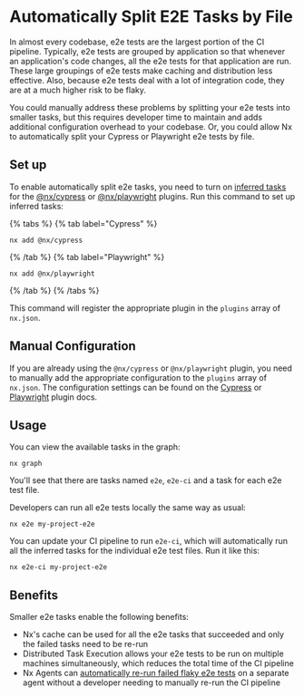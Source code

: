 # Automatically Split E2E Tasks by File

In almost every codebase, e2e tests are the largest portion of the CI pipeline. Typically, e2e tests are grouped by application so that whenever an application's code changes, all the e2e tests for that application are run. These large groupings of e2e tests make caching and distribution less effective. Also, because e2e tests deal with a lot of integration code, they are at a much higher risk to be flaky.

You could manually address these problems by splitting your e2e tests into smaller tasks, but this requires developer time to maintain and adds additional configuration overhead to your codebase. Or, you could allow Nx to automatically split your Cypress or Playwright e2e tests by file.

## Set up

To enable automatically split e2e tasks, you need to turn on [inferred tasks](/concepts/inferred-tasks) for the [@nx/cypress](/nx-api/cypress) or [@nx/playwright](/nx-api/playwright) plugins. Run this command to set up inferred tasks:

{% tabs %}
{% tab label="Cypress" %}

```shell
nx add @nx/cypress
```

{% /tab %}
{% tab label="Playwright" %}

```shell
nx add @nx/playwright
```

{% /tab %}
{% /tabs %}

This command will register the appropriate plugin in the `plugins` array of `nx.json`.

## Manual Configuration

If you are already using the `@nx/cypress` or `@nx/playwright` plugin, you need to manually add the appropriate configuration to the `plugins` array of `nx.json`. The configuration settings can be found on the [Cypress](/nx-api/cypress#nxcypress-configuration) or [Playwright](/nx-api/playwright#nxplaywright-configuration) plugin docs.

## Usage

You can view the available tasks in the graph:

```shell
nx graph
```

You'll see that there are tasks named `e2e`, `e2e-ci` and a task for each e2e test file.

Developers can run all e2e tests locally the same way as usual:

```shell
nx e2e my-project-e2e
```

You can update your CI pipeline to run `e2e-ci`, which will automatically run all the inferred tasks for the individual e2e test files. Run it like this:

```shell
nx e2e-ci my-project-e2e
```

## Benefits

Smaller e2e tasks enable the following benefits:

- Nx's cache can be used for all the e2e tasks that succeeded and only the failed tasks need to be re-run
- Distributed Task Execution allows your e2e tests to be run on multiple machines simultaneously, which reduces the total time of the CI pipeline
- Nx Agents can [automatically re-run failed flaky e2e tests](/ci/features/flaky-tasks) on a separate agent without a developer needing to manually re-run the CI pipeline

